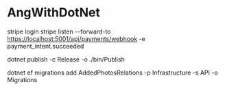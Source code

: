 # AngWithDotNet

stripe login
stripe listen --forward-to <https://localhost:5001/api/payments/webhook> -e payment_intent.succeeded

dotnet publish -c Release -o ./bin/Publish

dotnet ef migrations add AddedPhotosRelations -p Infrastructure -s API -o Migrations
